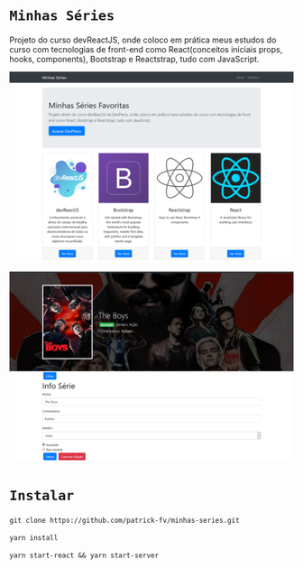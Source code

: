 # `Minhas Séries`

Projeto do curso devReactJS, onde coloco em prática meus estudos do curso com tecnologias de front-end como React(conceitos iniciais props, hooks, components), Bootstrap e Reactstrap, tudo com JavaScript.


[![](./image/img2.png)](https://github.com/patrick-fv/minhas-series/blob/master/image/img2.png?raw=true)

[![](./image/img1.png)](https://github.com/patrick-fv/minhas-series/blob/master/image/img1.png?raw=true)

# `Instalar`

`git clone https://github.com/patrick-fv/minhas-series.git`

`yarn install`

`yarn start-react && yarn start-server`
